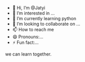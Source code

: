 - 👋 Hi, I’m @Jatyi
- 👀 I’m interested in ...
- 🌱 I’m currently learning python
- 💞️ I’m looking to collaborate on ...
- 📫 How to reach me 
- 😄 Pronouns:...
- ⚡ Fun fact:...

<!---
Jatyi/Jatyi is a ✨ special ✨ repository because its `README.md` (this file) appears on your GitHub profile.
You can click the Preview link to take a look at your changes.
--->
we can learn together.
